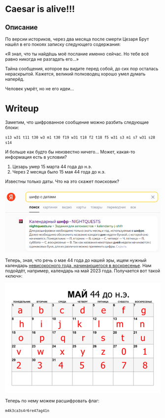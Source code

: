 # Caesar is alive!!!

## Описание

По версии историков, через два месяца после смерти Цезаря Брут нашёл в его покоях записку следующего содержания:

«Я знал, что ты найдёшь моё послание именно сейчас. Но тебе всё равно никогда не разгадать его...»

Тайна сообщения, которое вы видите перед собой, до сих пор осталась нераскрытой. Кажется, великий полководец хорошо умел думать наперёд.

Человек умрёт, но не его идеи...

# Writeup

Заметим, что шифрованное сообщение можно разбить следующие блоки:

`s13 w31 t11 t30 w3 m1 t30 f19 w31 t18 f2 t18 f5 w31 s3 m1 s7 w31 s28 s14`

И больше как будто бы неизвестно ничего... Может, какая-то информация есть в условии?

1. Цезарь умер 15 марта 44 года до н.э.
2. Через 2 месяца было 15 мая 44 года до н.э.

Известны только даты. Что на это скажет поисковик?

![search](img/search.png)

Теперь, зная, что речь о мае 44 года до нашей эры, ищем нужный календарь [невисокосного года, начинающегося в воскресенье](https://ru.wikipedia.org/wiki/44_год_до_н._э.). Нам подойдёт, например, календарь на май 2023 года. Получается вот такой «ключ»:

![calendar](img/calendar.png)

Теперь по нему можем расшифровать флаг:

`m4k3ca3s4r6re47ag41n`
